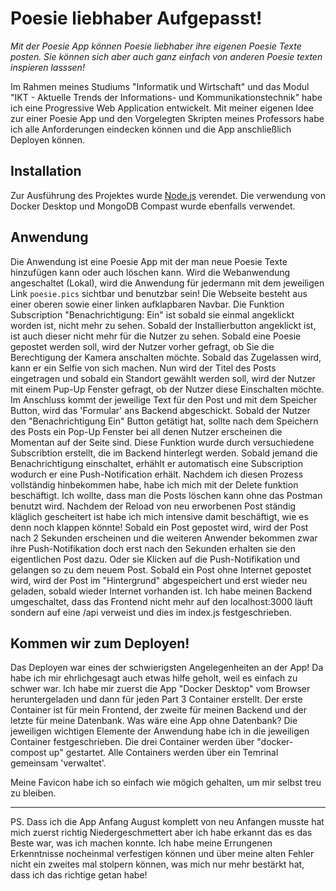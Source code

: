 # Poesie liebhaber Aufgepasst!
*Mit der Poesie App können Poesie liebhaber ihre eigenen Poesie Texte posten. Sie können sich aber auch ganz einfach von anderen Poesie texten inspieren lasssen!*

Im Rahmen meines Studiums "Informatik und Wirtschaft" und das Modul "IKT - Aktuelle Trends der Informations- und Kommunikationstechnik" habe ich eine Progressive Web Application entwickelt. Mit meiner eigenen Idee zur einer Poesie App und den Vorgelegten Skripten meines Professors habe ich alle Anforderungen eindecken können und die App anschließlich Deployen können. 

## Installation

Zur Ausführung des Projektes wurde [Node.js](https://nodejs.org) verendet. Die verwendung von Docker Desktop und MongoDB Compast wurde ebenfalls verwendet.

## Anwendung 

Die Anwendung ist eine Poesie App mit der man neue Poesie Texte hinzufügen kann oder auch löschen kann. 
Wird die Webanwendung angeschaltet (Lokal), wird die Anwendung für jedermann mit dem jeweiligen Link `poesie.pics` sichtbar und benutzbar sein!
Die Webseite besteht aus einer oberen sowie einer linken aufklapbaren Navbar. 
Die Funktion Subscription "Benachrichtigung: Ein" ist sobald sie einmal angeklickt worden ist, nicht mehr zu sehen. Sobald der Installierbutton angeklickt ist, ist auch dieser nicht mehr für die Nutzer zu sehen. 
Sobald eine Poesie gepostet werden soll, wird der Nutzer vorher gefragt, ob Sie die Berechtigung der Kamera anschalten möchte. Sobald das Zugelassen wird, kann er ein Selfie von sich machen. Nun wird der Titel des Posts eingetragen und sobald ein Standort gewählt werden soll, wird der Nutzer mit einem Pup-Up Fenster gefragt, ob der Nutzer diese Einschalten möchte. Im Anschluss kommt der jeweilige Text für den Post und mit dem Speicher Button, wird das 'Formular' ans Backend abgeschickt. Sobald der Nutzer den "Benachrichtigung Ein" Button getätigt hat, sollte nach dem Speichern des Posts ein Pop-Up Fenster bei all denen Nutzer erscheinen die Momentan auf der Seite sind. Diese Funktion wurde durch versuchiedene Subscribtion erstellt, die im Backend hinterlegt werden. Sobald jemand die Benachrichtigung einschaltet, erhählt er automatisch eine Subscription wodurch er eine Push-Notification erhält. 
Nachdem ich diesen Prozess vollständig hinbekommen habe, habe ich mich mit der Delete funktion beschäftigt. Ich wollte, dass man die Posts löschen kann ohne das Postman benutzt wird. Nachdem der Reload von neu erworbenen Post ständig kläglich gescheitert ist habe ich mich intensive damit beschäftigt, wie es denn noch klappen könnte! Sobald ein Post gepostet wird, wird der Post nach 2 Sekunden erscheinen und die weiteren Anwender bekommen zwar ihre Push-Notifikation doch erst nach den Sekunden erhalten sie den eigentlichen Post dazu. Oder sie Klicken auf die Push-Notifikation und gelangen so zu dem neuem Post. Sobald ein Post ohne Internet gepostet wird, wird der Post im "Hintergrund" abgespeichert und erst wieder neu geladen, sobald wieder Internet vorhanden ist.
Ich habe meinen Backend umgeschaltet, dass das Frontend nicht mehr auf den localhost:3000 läuft sondern auf eine /api verweist und dies im index.js festgeschrieben.  

## Kommen wir zum Deployen!

Das Deployen war eines der schwierigsten Angelegenheiten an der App! Da habe ich mir ehrlichgesagt auch etwas hilfe geholt, weil es einfach zu schwer war. Ich habe mir zuerst die App "Docker Desktop" vom Browser heruntergeladen und dann für jeden Part 3 Container erstellt. Der erste Container ist für mein Frontend, der zweite für meinen Backend und der letzte für meine Datenbank. Was wäre eine App ohne Datenbank? 
Die jeweiligen wichtigen Elemente der Anwendung habe ich in die jeweiligen Container festgeschrieben. Die drei Container werden über "docker-compost up" gestartet. Alle Containers werden über ein Temrinal gemeinsam 'verwaltet'. 

Meine Favicon habe ich so einfach wie mögich gehalten, um mir selbst treu zu bleiben.

***
PS. Dass ich die App Anfang August komplett von neu Anfangen musste hat mich zuerst richtig Niedergeschmettert aber ich habe erkannt das es das Beste war, was ich machen konnte. Ich habe meine Errungenen Erkenntnisse nocheinmal verfestigen können und über meine alten Fehler nicht ein zweites mal stolpern können, was mich nur mehr bestärkt hat, dass ich das richtige getan habe!